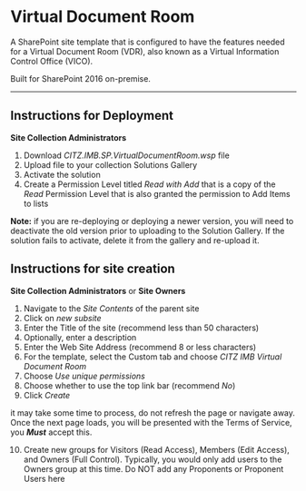 # Virtual Document Room

A SharePoint site template that is configured to have the features needed for a Virtual Document Room (VDR), also known as a Virtual Information Control Office (VICO).

Built for SharePoint 2016 on-premise.

---

## Instructions for Deployment
**Site Collection Administrators**

1. Download *CITZ.IMB.SP.VirtualDocumentRoom.wsp* file
2. Upload file to your collection Solutions Gallery
3. Activate the solution
4. Create a Permission Level titled *Read with Add* that is a copy of the *Read* Permission Level that is also granted the permission to Add Items to lists

**Note:** if you are re-deploying or deploying a newer version, you will need to deactivate the old version prior to uploading to the Solution Gallery.  If the solution fails to activate, delete it from the gallery and re-upload it.

## Instructions for site creation
**Site Collection Administrators** or **Site Owners**

1. Navigate to the *Site Contents* of the parent site
2. Click on *new subsite*
3. Enter the Title of the site (recommend less than 50 characters)
4. Optionally, enter a description
5. Enter the Web Site Address (recommend 8 or less characters)
6. For the template, select the Custom tab and choose *CITZ IMB Virtual Document Room*
7. Choose *Use unique permissions*
8. Choose whether to use the top link bar (recommend *No*)
9. Click *Create*

it may take some time to process, do not refresh the page or navigate away.  Once the next page loads, you will be presented with the Terms of Service, you ***Must*** accept this.

10. Create new groups for Visitors (Read Access), Members (Edit Access), and Owners (Full Control).  Typically, you would only add users to the Owners group at this time. Do NOT add any Proponents or Proponent Users here
